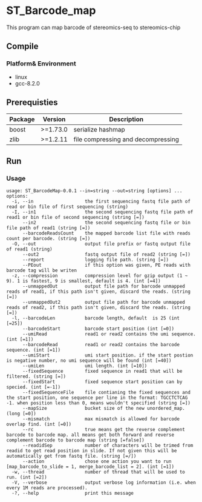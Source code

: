 # ST_Barcode_map
This program can map barcode of stereomics-seq to stereomics-chip

## Compile
### Platform& Environment
* linux
* gcc-8.2.0

## Prerequisties
| Package       | Version  | Description                                                |
| ------------- | -------- | ---------------------------------------------------------- |
| boost         | >=1.73.0 | serialize hashmap                                          |
| zlib          | >=1.2.11 | file compressing and decompressing                         |

## Run
### Usage
```
usage: ST_BarcodeMap-0.0.1 --in=string --out=string [options] ... 
options:
  -i, --in                   the first sequencing fastq file path of read or bin file of first sequencing (string)
  -I, --in1                  the second sequencing fastq file path of read1 or bin file of second sequencing (string [=])
      --in2                  the second sequencing fastq file or bin file path of read1 (string [=])
      --barcodeReadsCount    the mapped barcode list file with reads count per barcode. (string [=])
  -O, --out                  output file prefix or fastq output file of read1 (string)
      --out2                 fastq output file of read2 (string [=])
      --report               logging file path. (string [=])
      --PEout                if this option was given, PE reads with barcode tag will be writen
  -z, --compression          compression level for gzip output (1 ~ 9). 1 is fastest, 9 is smallest, default is 4. (int [=4])
      --unmappedOut          output file path for barcode unmapped reads of read1, if this path isn't given, discard the reads. (string [=])
      --unmappedOut2         output file path for barcode unmapped reads of read2, if this path isn't given, discard the reads. (string [=])
  -l, --barcodeLen           barcode length, default  is 25 (int [=25])
      --barcodeStart         barcode start position (int [=0])
      --umiRead              read1 or read2 contains the umi sequence. (int [=1])
      --barcodeRead          read1 or read2 contains the barcode sequence. (int [=1])
      --umiStart             umi start position. if the start postion is negative number, no umi sequence will be found (int [=40])
      --umiLen               umi length. (int [=10])
      --fixedSequence        fixed sequence in read1 that will be filtered. (string [=])
      --fixedStart           fixed sequence start position can by specied. (int [=-1])
      --fixedSequenceFile    file contianing the fixed sequences and the start position, one sequence per line in the format: TGCCTCTCAG        -1. when position less than 0, means wouldn't specified (string [=])
      --mapSize              bucket size of the new unordered_map. (long [=0])
      --mismatch             max mismatch is allowed for barcode overlap find. (int [=0])
      --rc                   true means get the reverse complement barcode to barcode map. all means get both forward and reverse complement barcode to barcode map (string [=false])
      --readidSep            number of characters will be trimed from readid to get read position in slide. If not given this will be automatically get from fastq file. (string [=/])
      --action               chose one action you want to run [map_barcode_to_slide = 1, merge_barcode_list = 2]. (int [=1])
  -w, --thread               number of thread that will be used to run. (int [=2])
  -V, --verbose              output verbose log information (i.e. when every 1M reads are processed).
  -?, --help                 print this message
  ```